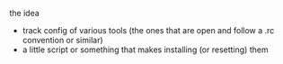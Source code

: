 the idea
- track config of various tools (the ones that are open and follow a .rc convention or similar)
- a little script or something that makes installing (or resetting) them
